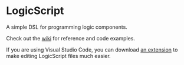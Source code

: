# LogicScript

A simple DSL for programming logic components.

Check out the [wiki](../../wiki) for reference and code examples.

If you are using Visual Studio Code, you can download [an extension](https://marketplace.visualstudio.com/items?itemName=pipe01.logicscript-lang) to make editing LogicScript files much easier.
